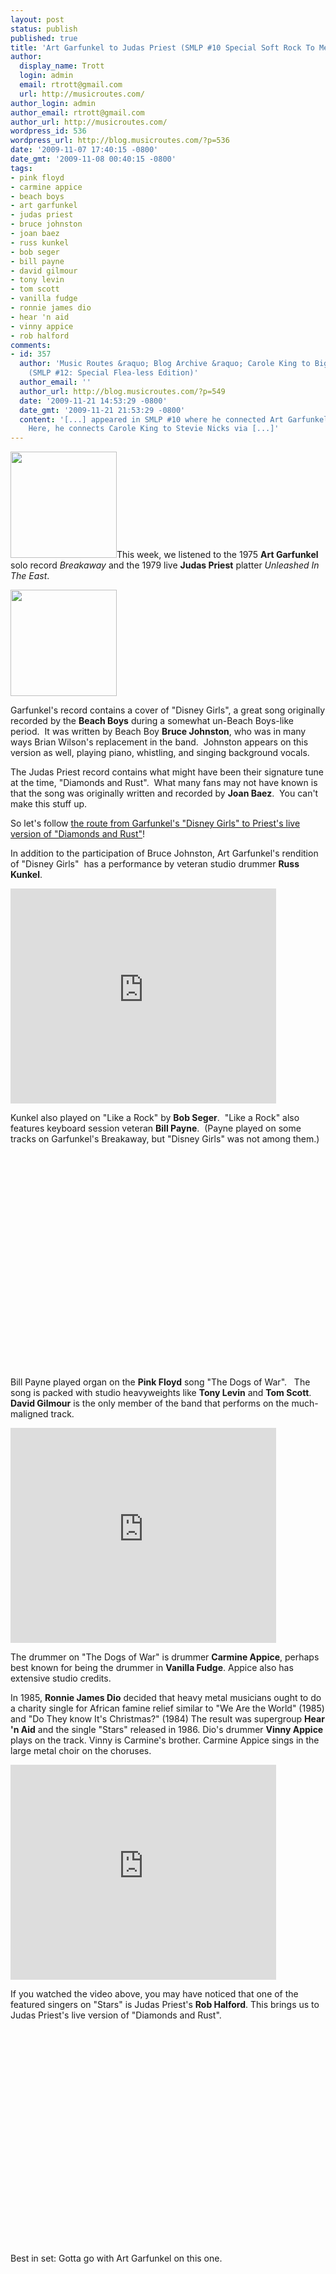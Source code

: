 ```yaml
---
layout: post
status: publish
published: true
title: 'Art Garfunkel to Judas Priest (SMLP #10 Special Soft Rock To Metal Edition)'
author:
  display_name: Trott
  login: admin
  email: rtrott@gmail.com
  url: http://musicroutes.com/
author_login: admin
author_email: rtrott@gmail.com
author_url: http://musicroutes.com/
wordpress_id: 536
wordpress_url: http://blog.musicroutes.com/?p=536
date: '2009-11-07 17:40:15 -0800'
date_gmt: '2009-11-08 00:40:15 -0800'
tags:
- pink floyd
- carmine appice
- beach boys
- art garfunkel
- judas priest
- bruce johnston
- joan baez
- russ kunkel
- bob seger
- bill payne
- david gilmour
- tony levin
- tom scott
- vanilla fudge
- ronnie james dio
- hear 'n aid
- vinny appice
- rob halford
comments:
- id: 357
  author: 'Music Routes &raquo; Blog Archive &raquo; Carole King to Big Audio Dynamite
    (SMLP #12: Special Flea-less Edition)'
  author_email: ''
  author_url: http://blog.musicroutes.com/?p=549
  date: '2009-11-21 14:53:29 -0800'
  date_gmt: '2009-11-21 21:53:29 -0800'
  content: '[...] appeared in SMLP #10 where he connected Art Garfunkel to Bob Seger. 
    Here, he connects Carole King to Stevie Nicks via [...]'
---
```

<p><img class="alignright" src="http://image.listen.com/img/170x170/6/4/0/5/1265046_170x170.jpg" alt="" width="170" height="170" />This week, we listened to the 1975 <strong>Art Garfunkel</strong> solo record <em>Breakaway</em> and the 1979 live <strong>Judas Priest</strong> platter <em>Unleashed In The East</em>.</p>
<p><img class="alignright" style="clear: both" src="http://image.listen.com/img/170x170/9/6/8/6/1416869_170x170.jpg" alt="" width="170" height="170" /></p>
<p>Garfunkel's record contains a cover of "Disney Girls", a great song originally recorded by the <strong>Beach Boys</strong> during a somewhat un-Beach Boys-like period.  It was written by Beach Boy <strong>Bruce Johnston</strong>, who was in many ways Brian Wilson's replacement in the band.  Johnston appears on this version as well, playing piano, whistling, and singing background vocals.</p>
<p>The Judas Priest record contains what might have been their signature tune at the time, "Diamonds and Rust".  What many fans may not have known is that the song was originally written and recorded by <strong>Joan Baez</strong>.  You can't make this stuff up.</p>
<p>So let's follow <a href="http://musicroutes.com/route.php?route=b66f3c63a3cf604cd1ccdce26c317771" target="_blank">the route from Garfunkel's "Disney Girls" to Priest's live version of "Diamonds and Rust"</a>!</p>
<p>In addition to the participation of Bruce Johnston, Art Garfunkel's rendition of "Disney Girls"  has a performance by veteran studio drummer <strong>Russ Kunkel</strong>.</p>
<p><object classid="clsid:d27cdb6e-ae6d-11cf-96b8-444553540000" width="425" height="344" codebase="http://download.macromedia.com/pub/shockwave/cabs/flash/swflash.cab#version=6,0,40,0"><param name="allowFullScreen" value="true" /><param name="allowscriptaccess" value="always" /><param name="src" value="http://www.youtube.com/v/qBhRGOEKMIU&amp;hl=en&amp;fs=1&amp;" /><param name="allowfullscreen" value="true" /><embed type="application/x-shockwave-flash" width="425" height="344" src="http://www.youtube.com/v/qBhRGOEKMIU&amp;hl=en&amp;fs=1&amp;" allowscriptaccess="always" allowfullscreen="true"></embed></object></p>
<p>Kunkel also played on "Like a Rock" by <strong>Bob Seger</strong>.  "Like a Rock" also features keyboard session veteran <strong>Bill Payne</strong>.  (Payne played on some tracks on Garfunkel's Breakaway, but "Disney Girls" was not among them.)</p>
<p><object classid="clsid:d27cdb6e-ae6d-11cf-96b8-444553540000" width="425" height="344" codebase="http://download.macromedia.com/pub/shockwave/cabs/flash/swflash.cab#version=6,0,40,0"><param name="allowFullScreen" value="true" /><param name="allowscriptaccess" value="always" /><param name="src" value="http://www.youtube.com/v/keIvA2wSPZc&amp;hl=en&amp;fs=1&amp;" /><param name="allowfullscreen" value="true" /><embed type="application/x-shockwave-flash" width="425" height="344" src="http://www.youtube.com/v/keIvA2wSPZc&amp;hl=en&amp;fs=1&amp;" allowscriptaccess="always" allowfullscreen="true"></embed></object></p>
<p>Bill Payne played organ on the <strong>Pink Floyd</strong> song "The Dogs of War".   The song is packed with studio heavyweights like <strong>Tony Levin</strong> and <strong>Tom Scott</strong>.  <strong>David Gilmour</strong> is the only member of the band that performs on the much-maligned track.</p>
<p><object classid="clsid:d27cdb6e-ae6d-11cf-96b8-444553540000" width="425" height="344" codebase="http://download.macromedia.com/pub/shockwave/cabs/flash/swflash.cab#version=6,0,40,0"><param name="allowFullScreen" value="true" /><param name="allowscriptaccess" value="always" /><param name="src" value="http://www.youtube.com/v/pPFJDVKpB7s&amp;hl=en&amp;fs=1&amp;" /><param name="allowfullscreen" value="true" /><embed type="application/x-shockwave-flash" width="425" height="344" src="http://www.youtube.com/v/pPFJDVKpB7s&amp;hl=en&amp;fs=1&amp;" allowscriptaccess="always" allowfullscreen="true"></embed></object></p>
<p>The drummer on "The Dogs of War" is drummer <strong>Carmine Appice</strong>, perhaps best known for being the drummer in <strong>Vanilla Fudge</strong>.  Appice also has extensive studio credits.</p>
<p>In 1985, <strong>Ronnie James Dio</strong> decided that heavy metal musicians ought to do a charity single for African famine relief similar to "We Are the World" (1985) and "Do They know It's Christmas?" (1984)  The result was supergroup <strong>Hear 'n Aid</strong> and the single "Stars" released in 1986.  Dio's drummer <strong>Vinny Appice</strong> plays on the track.  Vinny is Carmine's brother.  Carmine Appice sings in the large metal choir on the choruses.</p>
<p><object classid="clsid:d27cdb6e-ae6d-11cf-96b8-444553540000" width="425" height="344" codebase="http://download.macromedia.com/pub/shockwave/cabs/flash/swflash.cab#version=6,0,40,0"><param name="allowFullScreen" value="true" /><param name="allowscriptaccess" value="always" /><param name="src" value="http://www.youtube.com/v/4MEEYYWUcLM&amp;hl=en&amp;fs=1&amp;" /><param name="allowfullscreen" value="true" /><embed type="application/x-shockwave-flash" width="425" height="344" src="http://www.youtube.com/v/4MEEYYWUcLM&amp;hl=en&amp;fs=1&amp;" allowscriptaccess="always" allowfullscreen="true"></embed></object></p>
<p>If you watched the video above, you may have noticed that one of the featured singers on "Stars" is Judas Priest's <strong>Rob Halford</strong>.  This brings us to Judas Priest's live version of "Diamonds and Rust".</p>
<p><object classid="clsid:d27cdb6e-ae6d-11cf-96b8-444553540000" width="425" height="344" codebase="http://download.macromedia.com/pub/shockwave/cabs/flash/swflash.cab#version=6,0,40,0"><param name="allowFullScreen" value="true" /><param name="allowscriptaccess" value="always" /><param name="src" value="http://www.youtube.com/v/-OHJP1BSVgM&amp;hl=en&amp;fs=1&amp;" /><param name="allowfullscreen" value="true" /><embed type="application/x-shockwave-flash" width="425" height="344" src="http://www.youtube.com/v/-OHJP1BSVgM&amp;hl=en&amp;fs=1&amp;" allowscriptaccess="always" allowfullscreen="true"></embed></object></p>
<p>Best in set: Gotta go with Art Garfunkel on this one.</p>
